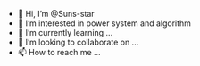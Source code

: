- 👋 Hi, I’m @Suns-star
- 👀 I’m interested in power system and algorithm
- 🌱 I’m currently learning ...
- 💞️ I’m looking to collaborate on ...
- 📫 How to reach me ...

<!---
Suns-star/Suns-star is a ✨ special ✨ repository because its `README.md` (this file) appears on your GitHub profile.
You can click the Preview link to take a look at your changes.
--->
